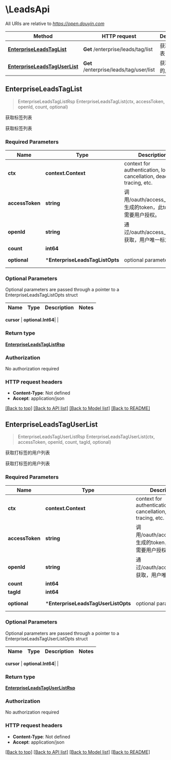 # \LeadsApi

All URIs are relative to *https://open.douyin.com*

Method | HTTP request | Description
------------- | ------------- | -------------
[**EnterpriseLeadsTagList**](LeadsApi.md#EnterpriseLeadsTagList) | **Get** /enterprise/leads/tag/list | 获取标签列表
[**EnterpriseLeadsTagUserList**](LeadsApi.md#EnterpriseLeadsTagUserList) | **Get** /enterprise/leads/tag/user/list | 获取打标签的用户列表



## EnterpriseLeadsTagList

> EnterpriseLeadsTagListRsp EnterpriseLeadsTagList(ctx, accessToken, openId, count, optional)

获取标签列表

获取标签列表

### Required Parameters


Name | Type | Description  | Notes
------------- | ------------- | ------------- | -------------
**ctx** | **context.Context** | context for authentication, logging, cancellation, deadlines, tracing, etc.
**accessToken** | **string**| 调用/oauth/access_token/生成的token，此token需要用户授权。 | 
**openId** | **string**| 通过/oauth/access_token/获取，用户唯一标志 | 
**count** | **int64**|  | 
 **optional** | ***EnterpriseLeadsTagListOpts** | optional parameters | nil if no parameters

### Optional Parameters

Optional parameters are passed through a pointer to a EnterpriseLeadsTagListOpts struct


Name | Type | Description  | Notes
------------- | ------------- | ------------- | -------------



 **cursor** | **optional.Int64**|  | 

### Return type

[**EnterpriseLeadsTagListRsp**](EnterpriseLeadsTagListRsp.md)

### Authorization

No authorization required

### HTTP request headers

- **Content-Type**: Not defined
- **Accept**: application/json

[[Back to top]](#) [[Back to API list]](../README.md#documentation-for-api-endpoints)
[[Back to Model list]](../README.md#documentation-for-models)
[[Back to README]](../README.md)


## EnterpriseLeadsTagUserList

> EnterpriseLeadsTagUserListRsp EnterpriseLeadsTagUserList(ctx, accessToken, openId, count, tagId, optional)

获取打标签的用户列表

获取打标签的用户列表

### Required Parameters


Name | Type | Description  | Notes
------------- | ------------- | ------------- | -------------
**ctx** | **context.Context** | context for authentication, logging, cancellation, deadlines, tracing, etc.
**accessToken** | **string**| 调用/oauth/access_token/生成的token，此token需要用户授权。 | 
**openId** | **string**| 通过/oauth/access_token/获取，用户唯一标志 | 
**count** | **int64**|  | 
**tagId** | **int64**|  | 
 **optional** | ***EnterpriseLeadsTagUserListOpts** | optional parameters | nil if no parameters

### Optional Parameters

Optional parameters are passed through a pointer to a EnterpriseLeadsTagUserListOpts struct


Name | Type | Description  | Notes
------------- | ------------- | ------------- | -------------




 **cursor** | **optional.Int64**|  | 

### Return type

[**EnterpriseLeadsTagUserListRsp**](EnterpriseLeadsTagUserListRsp.md)

### Authorization

No authorization required

### HTTP request headers

- **Content-Type**: Not defined
- **Accept**: application/json

[[Back to top]](#) [[Back to API list]](../README.md#documentation-for-api-endpoints)
[[Back to Model list]](../README.md#documentation-for-models)
[[Back to README]](../README.md)

